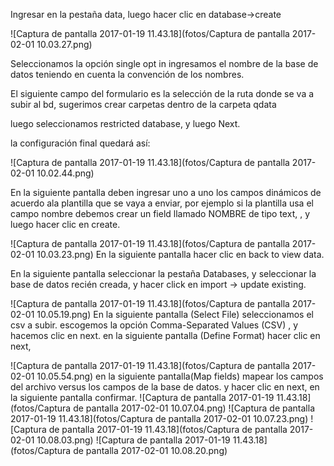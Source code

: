 
Ingresar en la pestaña data, luego hacer clic en database->create

![Captura de pantalla 2017-01-19 11.43.18](fotos/Captura de pantalla 2017-02-01 10.03.27.png)

Seleccionamos la opción single opt in ingresamos el nombre de la base de datos teniendo en cuenta la convención de los nombres.

El siguiente campo del formulario es la selección de la ruta donde se va a subir al bd,  sugerimos crear carpetas dentro de la carpeta qdata

luego seleccionamos restricted database, y luego Next.

la configuración final quedará así:

![Captura de pantalla 2017-01-19 11.43.18](fotos/Captura de pantalla 2017-02-01 10.02.44.png)

En la siguiente pantalla deben ingresar uno a uno los campos dinámicos de acuerdo ala plantilla que se vaya a enviar, por ejemplo si la plantilla usa el campo nombre debemos crear un field llamado NOMBRE  de tipo text, , y luego hacer clic en create.

![Captura de pantalla 2017-01-19 11.43.18](fotos/Captura de pantalla 2017-02-01 10.03.23.png)
En la siguiente pantalla hacer clic en back to view data.

En la siguiente pantalla  seleccionar la pestaña Databases, y seleccionar la base de datos recién creada,  y hacer click en  import -> update existing.

![Captura de pantalla 2017-01-19 11.43.18](fotos/Captura de pantalla 2017-02-01 10.05.19.png)
En la siguiente pantalla (Select File) seleccionamos el csv a subir. escogemos la opción Comma-Separated Values (CSV) ,  y hacemos clic en next. 
en la siguiente pantalla (Define Format) hacer clic en next, 

![Captura de pantalla 2017-01-19 11.43.18](fotos/Captura de pantalla 2017-02-01 10.05.54.png)
en la siguiente pantalla(Map fields) mapear los campos del archivo versus los campos de la base de datos. y hacer clic en next, en la siguiente pantalla confirmar.
![Captura de pantalla 2017-01-19 11.43.18](fotos/Captura de pantalla 2017-02-01 10.07.04.png)
![Captura de pantalla 2017-01-19 11.43.18](fotos/Captura de pantalla 2017-02-01 10.07.23.png)
![Captura de pantalla 2017-01-19 11.43.18](fotos/Captura de pantalla 2017-02-01 10.08.03.png)
![Captura de pantalla 2017-01-19 11.43.18](fotos/Captura de pantalla 2017-02-01 10.08.20.png)
